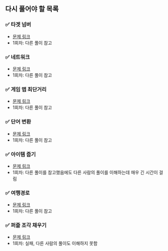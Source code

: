 ## 다시 풀어야 할 목록

### ✅ 타겟 넘버

- [문제 링크](https://school.programmers.co.kr/learn/courses/30/lessons/43165)
- 1회차: 다른 풀이 참고

### ✅ 네트워크

- [문제 링크](https://school.programmers.co.kr/learn/courses/30/lessons/43162)
- 1회차: 다른 풀이 참고

### ✅ 게임 맵 최단거리

- [문제 링크](https://school.programmers.co.kr/learn/courses/30/lessons/1844)
- 1회차: 다른 풀이 참고

### ✅ 단어 변환

- [문제 링크](https://school.programmers.co.kr/learn/courses/30/lessons/43163)
- 1회차: 다른 풀이 참고

### ✅ 아이템 줍기

- [문제 링크](https://school.programmers.co.kr/learn/courses/30/lessons/87694)
- 1회차: 다른 풀이를 참고했음에도 다른 사람의 풀이를 이해하는데 매우 긴 시간이 걸림

### ✅ 여행경로

- [문제 링크](https://school.programmers.co.kr/learn/courses/30/lessons/43164)
- 1회차: 다른 풀이 참고

### ✅ 퍼즐 조각 채우기

- [문제 링크](https://school.programmers.co.kr/learn/courses/30/lessons/84021)
- 1회차: 실패, 다른 사람의 풀이도 이해하지 못함
